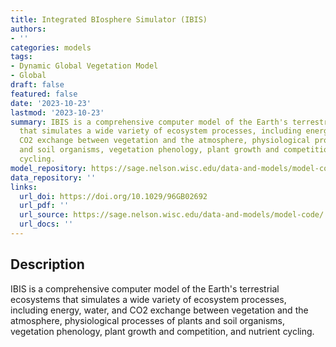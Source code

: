 ```yaml
---
title: Integrated BIosphere Simulator (IBIS)
authors:
- ''
categories: models
tags:
- Dynamic Global Vegetation Model
- Global
draft: false
featured: false
date: '2023-10-23'
lastmod: '2023-10-23'
summary: IBIS is a comprehensive computer model of the Earth's terrestrial ecosystems
  that simulates a wide variety of ecosystem processes, including energy, water, and
  CO2 exchange between vegetation and the atmosphere, physiological processes of plants
  and soil organisms, vegetation phenology, plant growth and competition, and nutrient
  cycling.
model_repository: https://sage.nelson.wisc.edu/data-and-models/model-code/
data_repository: ''
links:
  url_doi: https://doi.org/10.1029/96GB02692
  url_pdf: ''
  url_source: https://sage.nelson.wisc.edu/data-and-models/model-code/
  url_docs: ''
---
```


## Description

IBIS is a comprehensive computer model of the Earth's terrestrial ecosystems that simulates a wide variety of ecosystem processes, including energy, water, and CO2 exchange between vegetation and the atmosphere, physiological processes of plants and soil organisms, vegetation phenology, plant growth and competition, and nutrient cycling.

